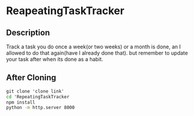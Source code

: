# ReapeatingTaskTracker

## Description
Track a task you do once a week(or two weeks) or a month is done, an I allowed to do that again(have I already done that). but remember to update your task after when its done as a habit. 

## After Cloning
```cmd
git clone 'clone link'
cd 'RepeatingTaskTracker
npm install
python -m http.server 8000
```
